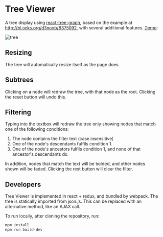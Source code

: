 Tree Viewer
===========
A tree display using [react-tree-graph](https://github.com/jpb12/react-tree-graph), based on the example at http://bl.ocks.org/d3noob/8375092, with several additional features. [Demo](https://jpb12.github.io/tree-viewer/):

![tree](https://raw.githubusercontent.com/jpb12/tree-viewer/gh-pages/images/tree.png)

Resizing
--------
The tree will automatically resize itself as the page does.

Subtrees
--------
Clicking on a node will redraw the tree, with that node as the root.  Clicking the reset button will undo this.

Filtering
---------
Typing into the textbox will redraw the tree only showing nodes that match one of the following conditions:

1. The node contains the filter text (case insensitive)
2. One of the node's descendants fulfils condition 1.
3. One of the node's ancestors fulfils condition 1, and none of that ancestor's descendants do.

In addition, nodes that match the text will be bolded, and other nodes shown will be faded.  Clicking the rest button will clear the filter.

Developers
----------
Tree Viewer is implemented in react + redux, and bundled by webpack.  The tree is statically imported from json.js.  This can be replaced with an alternative method, like an AJAX call.

To run locally, after cloning the repository, run:

```sh
npm install
npm run build-dev
```
